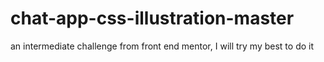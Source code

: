 # chat-app-css-illustration-master
an intermediate challenge from front end mentor, I will try my best to do it 
